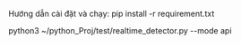 Hướng dẫn cài đặt và chạy:
pip install -r requirement.txt

python3 ~/python_Proj/test/realtime_detector.py --mode api
